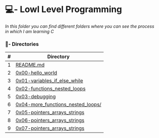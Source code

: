 # 💻- Lowl Level Programming 

_In this folder you can find different folders where you can see the process in which I am learning C_

### :file_folder:- Directories 

#|Directory
---|---
1|[README.md](./README.md)| Description
2|[0x00-hello_world](./0x00-hello_world)
3|[0x01-variables_if_else_while](./0x01-variables_if_else_while)
4|[0x02-functions_nested_loops](./0x02-functions_nested_loops)
5|[0x03-debugging](./0x03-debugging)
6|[0x04-more_functions_nested_loops/ ](./0x04-more_functions_nested_loops/)
7|[0x05-pointers_arrays_strings](./0x05-pointers_arrays_strings)
8|[0x06-pointers_arrays_strings](./0x06-pointers_arrays_strings)
9|[0x07-pointers_arrays_strings](./0x07-pointers_arrays_strings)
